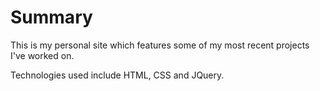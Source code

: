 # Summary

This is my personal site which features some of my most recent projects I've worked on. 

Technologies used include HTML, CSS and JQuery. 